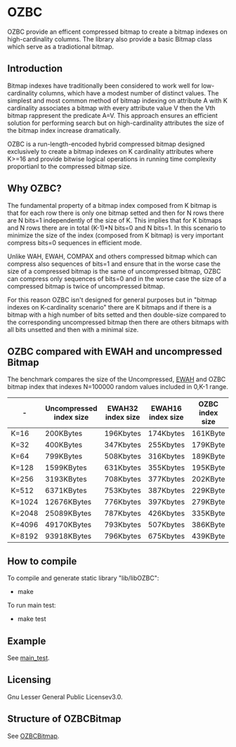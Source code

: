 # OZBC
OZBC provide an efficent compressed bitmap 
to create a bitmap indexes on high-cardinality columns.
The library also provide a basic Bitmap class which serve
as a tradiotional bitmap.

## Introduction
Bitmap indexes have traditionally been considered
to work well for low-cardinality columns,
which have a modest number of distinct values.
The simplest and most common method of bitmap indexing 
on attribute A with K cardinality associates a bitmap
with every attribute value V then the Vth bitmap rappresent
the predicate A=V. 
This approach ensures an efficient solution for performing
search but on high-cardinality attributes the size of the 
bitmap index increase dramatically.

OZBC is a run-length-encoded hybrid 
compressed bitmap designed exclusively to create
a bitmap indexes on K cardinality attributes where K>=16
and provide bitwise logical operations in running time
complexity proportianl to the compressed bitmap size.

## Why OZBC?
The fundamental property of a bitmap index composed from
K bitmap is that for each row there is only one bitmap 
setted and then for N rows there are N bits=1 independently
of the size of K. This implies that for K bitmaps and N rows
there are in total (K-1)*N bits=0 and N bits=1.
In this scenario to minimize the size of the index (composed
from K bitmap) is very important compress bits=0 sequences in
efficient mode.

Unlike WAH, EWAH, COMPAX and others compressed bitmap which
can compress also sequences of bits=1 and ensure that in the
worse case the size of a compressed bitmap is the same of
uncompressed bitmap, OZBC can compress only sequences of 
bits=0 and in the worse case the size of a compressed bitmap
is twice of uncompressed bitmap.

For this reason OZBC isn't designed for general purposes
but in "bitmap indexes on K-cardinality scenario" there
are K bitmaps and if there is a bitmap with a high number 
of bits setted and then double-size compared to the
corresponding uncompressed bitmap then there are others
bitmaps with all bits unsetted and then with a minimal size.

## OZBC compared with EWAH and uncompressed Bitmap
The benchmark compares the size of the Uncompressed,
[EWAH] and OZBC bitmap index that indexes
N=100000 random values included in 0,K-1 range. 

|-     |Uncompressed index size|EWAH32 index size|EWAH16 index size|OZBC index size|
|------|-----------------------|-----------------|-----------------|---------------|
|K=16  |              200KBytes|        196Kbytes|        174Kbytes|       161KByte|
|K=32  |              400KBytes|        347Kbytes|        255Kbytes|       179KByte|
|K=64  |              799KBytes|        508Kbytes|        316Kbytes|       189KByte|
|K=128 |             1599KBytes|        631Kbytes|        355Kbytes|       195KByte|
|K=256 |             3193KBytes|        708Kbytes|        377Kbytes|       202KByte|
|K=512 |             6371KBytes|        753Kbytes|        387Kbytes|       229KByte|
|K=1024|            12676KBytes|        776Kbytes|        397Kbytes|       279KByte|
|K=2048|            25089KBytes|        787Kbytes|        426Kbytes|       335KByte|
|K=4096|            49170KBytes|        793Kbytes|        507Kbytes|       386KByte|
|K=8192|            93918KBytes|        796Kbytes|        675Kbytes|       439KByte|

[EWAH]: https://github.com/lemire/EWAHBoolArray

## How to compile
To compile and generate static library "lib/libOZBC":
- make

To run main test:
- make test 

## Example
See [main_test].

[main_test]: main_test.cpp

## Licensing
Gnu Lesser General Public Licensev3.0.

## Structure of OZBCBitmap
See [OZBCBitmap].

[OZBCBitmap]: /headers/ozbc.h

